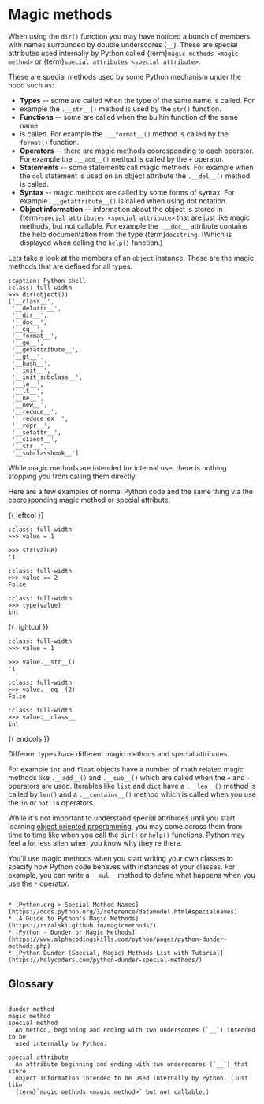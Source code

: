 Magic methods
=============

When using the `dir()` function you may have noticed a bunch of members with
names surrounded by double underscores (`__`). These are special attributes
used internally by Python called {term}`magic methods <magic method>` or
{term}`special attributes <special attribute>`.

These are special methods used by some Python mechanism under the hood such as:

* **Types** -- some are called when the type of the same name is called. For
* example the `.__str__()` method is used by the
  `str()` function.
* **Functions** -- some are called when the builtin function of the same name
* is called. For example the `.__format__()` method is called by the
  `format()` function.
* **Operators** -- there are magic methods cooresponding to each operator. For
  example the `.__add__()` method is called by the `+` operator.
* **Statements** -- some statements call magic methods. For example when the
  `del` statement is used on an object attribute the `.__del__()` method is
  called.
* **Syntax** -- magic methods are called by some forms of syntax. For example
  `.__getattribute__()` is called when using dot notation.
* **Object information** -- information about the object is stored in
  {term}`special attributes <special attribute>` that are just like magic
  methods, but not callable. For example the `.__doc__` attribute contains the
  help documentation from the type {term}`docstring`. (Which is displayed when
  calling the `help()` function.)

Lets take a look at the members of an `object` instance. These are the magic
methods that are defined for all types.

```{code-block} python
:caption: Python shell
:class: full-width
>>> dir(object())
['__class__',
 '__delattr__',
 '__dir__',
 '__doc__',
 '__eq__',
 '__format__',
 '__ge__',
 '__getattribute__',
 '__gt__',
 '__hash__',
 '__init__',
 '__init_subclass__',
 '__le__',
 '__lt__',
 '__ne__',
 '__new__',
 '__reduce__',
 '__reduce_ex__',
 '__repr__',
 '__setattr__',
 '__sizeof__',
 '__str__',
 '__subclasshook__']
```

While magic methods are intended for internal use, there is nothing stopping
you from calling them directly.

Here are a few examples of normal Python code and the same thing via the
cooresponding magic method or special attribute.

{{ leftcol }}

```{code-block} python
:class: full-width
>>> value = 1

>>> str(value)
'1'
```

```{code-block} python
:class: full-width
>>> value == 2
False
```

```{code-block} python
:class: full-width
>>> type(value)
int
```


{{ rightcol }}

```{code-block} python
:class: full-width
>>> value = 1

>>> value.__str__()
'1'
```

```{code-block} python
:class: full-width
>>> value.__eq__(2)
False
```

```{code-block} python
:class: full-width
>>> value.__class__
int
```

{{ endcols }}

Different types have different magic methods and special attributes.

For example `int` and `float` objects have a number of math related magic
methods like `.__add__()` and `.__sub__()` which are called when the `+` and
`-` operators are used. Iterables like `list` and `dict` have a `.__len__()`
method is called by `len()` and a `.__contains__()` method which is called when
you use the `in` or `not in` operators.

While it's not important to understand special attributes until you start
learning [object oriented programming](oop.md), you may come across them from
time to time like when you call the `dir()` or `help()` functions. Python may
feel a lot less alien when you know why they're there.

You'll use magic methods when you start writing your own classes to specify how
Python code behaves with instances of your classes. For example, you can write
a `__mul__` method to define what happens when you use the `*` operator.

```{seealso}

* [Python.org > Special Method Names](https://docs.python.org/3/reference/datamodel.html#specialnames)
* [A Guide to Python's Magic Methods](https://rszalski.github.io/magicmethods/)
* [Python - Dunder or Magic Methods](https://www.alphacodingskills.com/python/pages/python-dunder-methods.php)
* [Python Dunder (Special, Magic) Methods List with Tutorial](https://holycoders.com/python-dunder-special-methods/)

```

Glossary
--------

```{glossary} magic-methods

dunder method
magic method
special method
  An method, beginning and ending with two underscores (`__`) intended to be
  used internally by Python.

special attribute
  An attribute beginning and ending with two underscores (`__`) that store
  object information intended to be used internally by Python. (Just like
  {term}`magic methods <magic method>` but not callable.)

```
